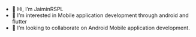 - 👋 Hi, I’m JaiminRSPL
- 👀 I’m interested in Mobile application development through android and flutter
- 💞️ I’m looking to collaborate on Android Mobile application development.

<!---
JaiminRSPL/JaiminRSPL is a ✨ special ✨ repository because its `README.md` (this file) appears on your GitHub profile.
You can click the Preview link to take a look at your changes.
--->
